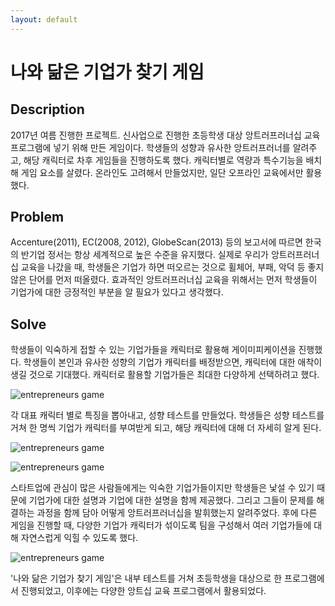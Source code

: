 ```yaml
---
layout: default
---
```


# 나와 닮은 기업가 찾기 게임

## Description

2017년 여름 진행한 프로젝트. 
신사업으로 진행한 초등학생 대상 앙트러프러너십 교육 프로그램에 넣기 위해 만든 게임이다. 
학생들의 성향과 유사한 앙트러프러너를 알려주고, 해당 캐릭터로 차후 게임들을 진행하도록 했다. 
캐릭터별로 역량과 특수기능을 배치해 게임 요소를 살렸다. 
온라인도 고려해서 만들었지만, 일단 오프라인 교육에서만 활용했다. 

## Problem

Accenture(2011), EC(2008, 2012), GlobeScan(2013) 등의 보고서에 따르면 한국의 반기업 정서는 항상 세계적으로 높은 수준을 유지했다. 
실제로 우리가 앙트러프러너십 교육을 나갔을 때, 학생들은 기업가 하면 떠오르는 것으로 휠체어, 부패, 악덕 등 좋지 않은 단어를 먼저 떠올렸다. 
효과적인 앙트러프러너십 교육을 위해서는 먼저 학생들이 기업가에 대한 긍정적인 부분을 알 필요가 있다고 생각했다. 

## Solve

학생들이 익숙하게 접할 수 있는 기업가들을 캐릭터로 활용해 게이미피케이션을 진행했다. 
학생들이 본인과 유사한 성향의 기업가 캐릭터를 배정받으면, 캐릭터에 대한 애착이 생길 것으로 기대했다. 
캐릭터로 활용할 기업가들은 최대한 다양하게 선택하려고 했다. 

![entrepreneurs game]({{"/assets/img/project/entrepreneurs_game_1.jpg"}})

각 대표 캐릭터 별로 특징을 뽑아내고, 성향 테스트를 만들었다. 
학생들은 성향 테스트를 거쳐 한 명씩 기업가 캐릭터를 부여받게 되고, 해당 캐릭터에 대해 더 자세히 알게 된다. 

![entrepreneurs game]({{"/assets/img/project/entrepreneurs_game_2.jpg"}})

![entrepreneurs game]({{"/assets/img/project/entrepreneurs_game_3.jpg"}})

스타트업에 관심이 많은 사람들에게는 익숙한 기업가들이지만 학생들은 낯설 수 있기 때문에 기업가에 대한 설명과 기업에 대한 설명을 함께 제공했다. 
그리고 그들이 문제를 해결하는 과정을 함께 담아 어떻게 앙트러프러너십을 발휘했는지 알려주었다. 
후에 다른 게임을 진행할 때, 다양한 기업가 캐릭터가 섞이도록 팀을 구성해서 여러 기업가들에 대해 자연스럽게 익힐 수 있도록 했다. 

![entrepreneurs game]({{"/assets/img/project/entrepreneurs_game_4.jpg"}})

'나와 닮은 기업가 찾기 게임'은 내부 테스트를 거쳐 초등학생을 대상으로 한 프로그램에서 진행되었고, 이후에는 다양한 앙트십 교육 프로그램에서 활용되었다. 
